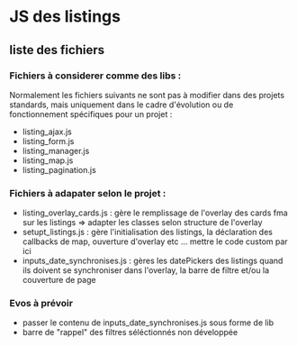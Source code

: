 # JS des listings

## liste des fichiers

### Fichiers à considerer comme des libs :

Normalement les fichiers suivants ne sont pas à modifier dans des projets standards, mais uniquement dans le cadre
d'évolution ou de fonctionnement spécifiques pour un projet :

- listing_ajax.js
- listing_form.js
- listing_manager.js
- listing_map.js
- listing_pagination.js

### Fichiers à adapater selon le projet :

- listing_overlay_cards.js : gère le remplissage de l'overlay des cards fma sur les listings => adapter les classes
  selon structure de l'overlay
- setupt_listings.js : gère l'initialisation des listings, la déclaration des callbacks de map, ouverture d'overlay etc
  ... mettre le code custom par ici
- inputs_date_synchronises.js : gères les datePickers des listings quand ils doivent se synchroniser dans l'overlay, la
  barre de filtre et/ou la couverture de page

### Evos à prévoir

- passer le contenu de inputs_date_synchronises.js sous forme de lib
- barre de "rappel" des filtres séléctionnés non développée
